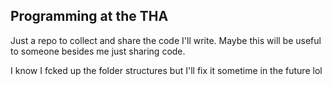 ## Programming at the THA
Just a repo to collect and share the code I'll write. Maybe this will be useful to someone besides me just sharing code.

I know I fcked up the folder structures but I'll fix it sometime in the future lol
